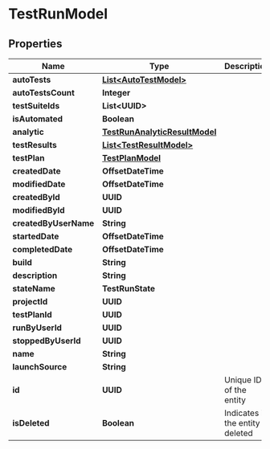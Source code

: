 

# TestRunModel


## Properties

| Name | Type | Description | Notes |
|------------ | ------------- | ------------- | -------------|
|**autoTests** | [**List&lt;AutoTestModel&gt;**](AutoTestModel.md) |  |  [optional] |
|**autoTestsCount** | **Integer** |  |  [optional] |
|**testSuiteIds** | **List&lt;UUID&gt;** |  |  [optional] |
|**isAutomated** | **Boolean** |  |  [optional] |
|**analytic** | [**TestRunAnalyticResultModel**](TestRunAnalyticResultModel.md) |  |  [optional] |
|**testResults** | [**List&lt;TestResultModel&gt;**](TestResultModel.md) |  |  [optional] |
|**testPlan** | [**TestPlanModel**](TestPlanModel.md) |  |  [optional] |
|**createdDate** | **OffsetDateTime** |  |  [optional] |
|**modifiedDate** | **OffsetDateTime** |  |  [optional] |
|**createdById** | **UUID** |  |  [optional] |
|**modifiedById** | **UUID** |  |  [optional] |
|**createdByUserName** | **String** |  |  [optional] |
|**startedDate** | **OffsetDateTime** |  |  [optional] |
|**completedDate** | **OffsetDateTime** |  |  [optional] |
|**build** | **String** |  |  [optional] |
|**description** | **String** |  |  [optional] |
|**stateName** | **TestRunState** |  |  |
|**projectId** | **UUID** |  |  [optional] |
|**testPlanId** | **UUID** |  |  [optional] |
|**runByUserId** | **UUID** |  |  [optional] |
|**stoppedByUserId** | **UUID** |  |  [optional] |
|**name** | **String** |  |  [optional] |
|**launchSource** | **String** |  |  [optional] |
|**id** | **UUID** | Unique ID of the entity |  [optional] |
|**isDeleted** | **Boolean** | Indicates if the entity is deleted |  [optional] |



